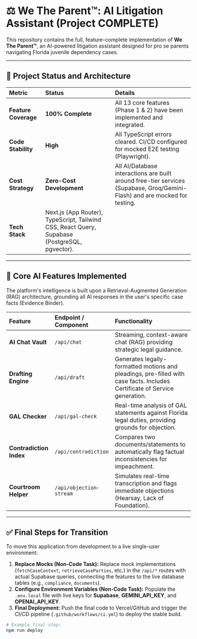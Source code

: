 # ⚖️ We The Parent™: AI Litigation Assistant (Project COMPLETE)

This repository contains the full, feature-complete implementation of **We The Parent™**, an AI-powered litigation assistant designed for pro se parents navigating Florida juvenile dependency cases.

---

## 🚀 Project Status and Architecture

| Metric | Status | Details |
| :--- | :--- | :--- |
| **Feature Coverage** | **100% Complete** | All 13 core features (Phase 1 & 2) have been implemented and integrated. |
| **Code Stability** | **High** | All TypeScript errors cleared. CI/CD configured for mocked E2E testing (Playwright). |
| **Cost Strategy** | **Zero-Cost Development** | All AI/Database interactions are built around free-tier services (Supabase, Groq/Gemini-Flash) and are mocked for testing. |
| **Tech Stack** | Next.js (App Router), TypeScript, Tailwind CSS, React Query, Supabase (PostgreSQL, pgvector). |

---

## 🧠 Core AI Features Implemented

The platform's intelligence is built upon a Retrieval-Augmented Generation (RAG) architecture, grounding all AI responses in the user's specific case facts (Evidence Binder).

| Feature | Endpoint / Component | Functionality |
| :--- | :--- | :--- |
| **AI Chat Vault** | `/api/chat` | Streaming, context-aware chat (RAG) providing strategic legal guidance. |
| **Drafting Engine** | `/api/draft` | Generates legally-formatted motions and pleadings, pre-filled with case facts. Includes Certificate of Service generation. |
| **GAL Checker** | `/api/gal-check` | Real-time analysis of GAL statements against Florida legal duties, providing grounds for objection. |
| **Contradiction Index** | `/api/contradiction` | Compares two documents/statements to automatically flag factual inconsistencies for impeachment. |
| **Courtroom Helper** | `/api/objection-stream` | Simulates real-time transcription and flags immediate objections (Hearsay, Lack of Foundation). |

---

## ✅ Final Steps for Transition

To move this application from development to a live single-user environment:

1.  **Replace Mocks (Non-Code Task):** Replace mock implementations (`fetchCaseContext`, `retrieveCaseParties`, etc.) in the `/api/*` routes with actual Supabase queries, connecting the features to the live database tables (e.g., `compliance`, `documents`).
2.  **Configure Environment Variables (Non-Code Task):** Populate the `.env.local` file with live keys for **Supabase**, **GEMINI_API_KEY**, and **OPENAI_API_KEY**.
3.  **Final Deployment:** Push the final code to Vercel/GitHub and trigger the CI/CD pipeline (`.github/workflows/ci.yml`) to deploy the stable build.

```bash
# Example final step:
npm run deploy